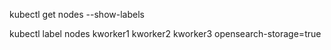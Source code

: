 kubectl get nodes --show-labels

kubectl label nodes kworker1 kworker2 kworker3 opensearch-storage=true
